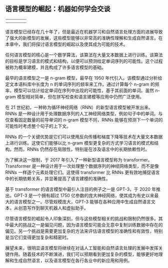 ## 语言模型的崛起：机器如何学会交谈

![image](img/image-C3WYIVK6.png)

语言模型已经存在几十年了，但是最近在机器学习和自然语言处理方面的进展导致了强大的新模型的发展，这些模型能够以非常高的准确性理解和生成自然语言。在本章中，我们将探讨语言模型的崛起以及使其成为可能的技术。

任何语言模型的核心是一个数学算法，该算法在大量文本数据上进行训练。该算法的目标是学习语言的模式和结构，以便可以预测给定单词序列的可能性。这个过程被称为概率建模，并且构成了许多语言模型的基础。

最早的语言模型之一是 n-gram 模型，最早在 1950 年代引入。该模型通过分析给定文本语料库中长度为 n 的单词序列的频率来工作。通过计算每个 n-gram 的频率，模型可以估计给定单词在序列中出现的可能性，基于其前面的单词。虽然 n-gram 模型相对简单，但在拼写检查和语言建模等应用中仍然广泛使用。

在 21 世纪初，一种称为循环神经网络（RNN）的新型语言模型被开发出来。RNNs 是一种设计用于处理数据序列的人工神经网络类型，例如句子中的单词。与仅查看固定数量的前导单词的 n-gram 模型不同，RNNs 能够在预测下一个单词的可能性时考虑整个句子的上下文。

RNNs 的一个关键优势是它们可以使用反向传播和梯度下降等技术在大量文本数据上进行训练。这使它们能够以比 n-gram 模型更复杂的方式学习语言的模式和结构。然而，RNNs 仍然存在局限性，特别是在涉及语言中的长期依赖性时。

为了解决这一限制，于 2017 年引入了一种新型语言模型称为 transformer。Transformer 是一种设计用于一次处理整个数据序列的神经网络类型，而不是像 RNNs 一样逐个元素处理它们。这使得 transformer 比 RNNs 更有效地捕捉语言中的长期依赖关系，并显著提高了语言建模的准确性。

基于 transformer 的语言模型中最引人注目的例子之一是 GPT-3，于 2020 年推出。GPT-3 是一个拥有超过 1750 亿参数的庞大神经网络，使其成为有史以来最大的语言模型之一。尽管规模庞大，GPT-3 能够在各种应用中生成自然语言文本，从创意写作到聊天机器人和虚拟助手。

尽管语言模型的崛起令人印象深刻，但与这些模型相关的挑战和限制仍然很多。其中最大的挑战之一是偏见问题，因为语言模型可能会无意中复制训练数据中存在的偏见。另一个挑战是需要更加复杂的方法来评估语言模型的准确性和有效性，特别是当它们变得更加复杂和精密时。

展望未来，很明显语言模型将继续在对话人工智能和自然语言处理的发展中发挥关键作用。随着技术的不断演进，我们可以预期看到更加复杂的模型，能够更好地理解和生成自然语言，以及语言模型在各行各业中的新应用和用例。

